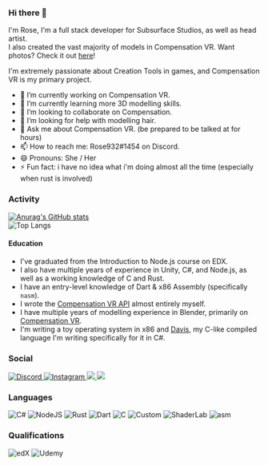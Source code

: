 ### Hi there 👋  
  
I'm Rose, I'm a full stack developer for Subsurface Studios, as well as head artist.  
I also created the vast majority of models in Compensation VR. Want photos? Check it out [here](https://compensationvr.tk/social)! 

I'm extremely passionate about Creation Tools in games, and Compensation VR is my primary project. 

- 🔭 I’m currently working on Compensation VR.
- 🌱 I’m currently learning more 3D modelling skills.
- 👯 I’m looking to collaborate on Compensation.
- 🤔 I’m looking for help with modelling hair.
- 💬 Ask me about Compensation VR. (be prepared to be talked at for hours)
- 📫 How to reach me: Rose932#1454 on Discord.
- 😄 Pronouns: She / Her
- ⚡ Fun fact: i have no idea what i'm doing almost all the time (especially when rust is involved)

### Activity
[![Anurag's GitHub stats](https://github-readme-stats.vercel.app/api?username=bubby932&theme=dark&include_private=true)](https://github.com/anuraghazra/github-readme-stats)  
![Top Langs](https://github-readme-stats.vercel.app/api/top-langs/?username=bubby932&theme=dark&show_icons=true&langs_count=10&card_width=450)  

#### Education
- I've graduated from the Introduction to Node.js course on EDX.
- I also have multiple years of experience in Unity, C#, and Node.js, as well as a working knowledge of C and Rust.
- I have an entry-level knowledge of Dart & x86 Assembly (specifically `nasm`).
- I wrote the [Compensation VR API](https://github.com/bubby932/VigorXRAPI) almost entirely myself.
- I have multiple years of modelling experience in Blender, primarily on [Compensation VR](https://compensationvr.tk).
- I'm writing a toy operating system in x86 and [Davis](https://github.com/bubby932/davis-lang), my C-like compiled language I'm writing specifically for it in C#.

### Social
[
  ![Discord](https://img.shields.io/badge/Rose932%231454-%237289DA.svg?style=for-the-badge&logo=discord&logoColor=white)
](https://discord.gg/AMejDS2u6e)
[
  ![Instagram](https://img.shields.io/badge/cvr_rose-%23E4405F.svg?style=for-the-badge&logo=Instagram&logoColor=white)
](https://instagram.com/cvr_rose)
[
  ![](https://img.shields.io/badge/cvr_rose-%231DA1F2.svg?style=for-the-badge&logo=Twitter&logoColor=white)
](https://twitter.com/cvr_rose)
[
  ![](https://img.shields.io/badge/Compensation%20VR-%23FF0000.svg?style=for-the-badge&logo=YouTube&logoColor=white)
](https://www.youtube.com/channel/UCWS_xkyKi61KeqBnKn1o1Rw/featured)

### Languages
![C#](https://img.shields.io/badge/c%23-%23239120.svg?style=for-the-badge&logo=c-sharp&logoColor=white)
![NodeJS](https://img.shields.io/badge/node.js-6DA55F?style=for-the-badge&logo=node.js&logoColor=white)
![Rust](https://img.shields.io/badge/Rust-F46623?style=for-the-badge&logo=rust&logoColor=#E57324)
![Dart](https://img.shields.io/badge/Dart-0175C2?style=for-the-badge&logo=dart&logoColor=white)
![C](https://img.shields.io/badge/C-00599C?style=for-the-badge&logo=c&logoColor=white)
![Custom](https://img.shields.io/badge/Custom%20(Davis)-00599C?style=for-the-badge&logo=c-sharp&logoColor=white)
![ShaderLab](https://img.shields.io/badge/ShaderLab-5E5C5C?style=for-the-badge&logo=unity&logoColor=white)
![asm](https://img.shields.io/badge/x86-D00000?style=for-the-badge)

### Qualifications

![edX](https://img.shields.io/badge/edX-%2302262B.svg?style=for-the-badge&logo=edX&logoColor=white)
![Udemy](https://img.shields.io/badge/Udemy-A435F0?style=for-the-badge&logo=Udemy&logoColor=white)
